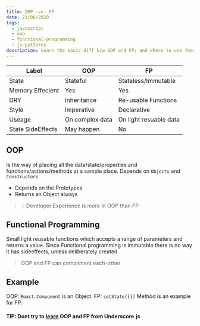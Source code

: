 ```yaml
---
title: OOP -vs- FP
date: 21/06/2020
tags:
  - javascript
  - oop
  - functional-programming
  - js-patterns
description: Learn the basic diff b/w OOP and FP; and where to use them.
---
```

| Label | OOP |  FP  |
|---|---|---|
| State | Stateful | Stateless/Immutable |
| Memory Effecient | Yes |  Yes |
| DRY | Inheritance | Re-usable Functions |
| Style | Imperative | Declarative |
| Useage | On complex data | On light resuable data |
| State SideEffects | May happen | No |

## OOP
Is the way of placing all the data/state/properties and functions/actions/methods at a sample place. Depends on `Objects` and `Constructors`

- Depends on the Prototypes
- Returns an Object always

> 💡 Developer Experience is more in OOP than FP

## Functional Programming

Small light reusable functions which accepts a range of parameters and returns a value. Since Functional programming is immutable there is no way it has sideeffects, unless deliberately created.

> OOP and FP can compliment each-other

## Example
OOP: `React.Component` is an Object.
FP: `setState({})` Method is an example for FP.

#### TIP: Dont try to [learn](https://www.youtube.com/watch?v=m3svKOdZijA) OOP and FP from Underscore.js
